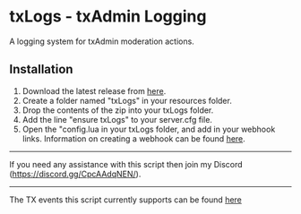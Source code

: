 # txLogs - txAdmin Logging
A logging system for txAdmin moderation actions.
## Installation
1. Download the latest release from [here](https://github.com/Solar-Scripts/txLogs/releases/).
2. Create a folder named "txLogs" in your resources folder.
3. Drop the contents of the zip into your txLogs folder.
4. Add the line "ensure txLogs" to your server.cfg file.
5. Open the "config.lua in your txLogs folder, and add in your webhook links. Information on creating a webhook can be found [here](https://support.discord.com/hc/en-us/articles/228383668-Intro-to-Webhooks).

---

If you need any assistance with this script then join my Discord (https://discord.gg/CpcAAdqNEN/).

---

The TX events this script currently supports can be found [here](https://github.com/Solar-Scripts/txLogs/releases/)
